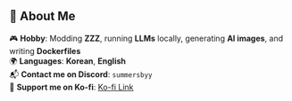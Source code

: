 ## 🌱 About Me  

🎮 **Hobby**: Modding **ZZZ**, running **LLMs** locally, generating **AI images**, and writing **Dockerfiles**  
🌍 **Languages**: **Korean**, **English**  
📬 **Contact me on Discord**: `summersbyy`  
💖 **Support me on Ko-fi**: [Ko-fi Link](https://ko-fi.com/summersby)

<!--
**somb1/somb1** is a ✨ _special_ ✨ repository because its `README.md` (this file) appears on your GitHub profile.

Here are some ideas to get you started:

- 🔭 I’m currently working on ...
- 🌱 I’m currently learning ...
- 👯 I’m looking to collaborate on ...
- 🤔 I’m looking for help with ...
- 💬 Ask me about ...
- 📫 How to reach me: ...
- 😄 Pronouns: ...
- ⚡ Fun fact: ...
-->
